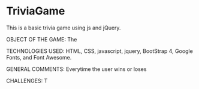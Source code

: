 # TriviaGame
This is a basic trivia game using js and jQuery.

OBJECT OF THE GAME: The

TECHNOLOGIES USED: HTML, CSS, javascript, jquery, BootStrap 4, Google Fonts, and Font Awesome.

GENERAL COMMENTS: Everytime the user wins or loses 

CHALLENGES: T
